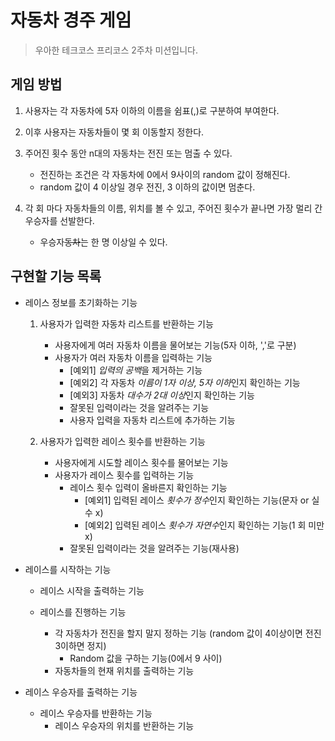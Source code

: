 # 자동차 경주 게임
> 우아한 테크코스 프리코스 2주차 미션입니다.

## 게임 방법
1. 사용자는 각 자동차에 5자 이하의 이름을 쉼표(,)로 구분하여 부여한다.

2. 이후 사용자는 자동차들이 몇 회 이동할지 정한다.

3. 주어진 횟수 동안 n대의 자동차는 전진 또는 멈출 수 있다.
    * 전진하는 조건은 각 자동차에 0에서 9사이의 random 값이 정해진다.
    * random 값이 4 이상일 경우 전진, 3 이하의 값이면 멈춘다.

4. 각 회 마다 자동차들의 이름, 위치를 볼 수 있고, 주어진 횟수가 끝나면 가장 멀리 간 우승자를 선발한다.
    * 우승자~~동차~~는 한 명 이상일 수 있다.

## 구현할 기능 목록
* 레이스 정보를 초기화하는 기능
    1. 사용자가 입력한 자동차 리스트를 반환하는 기능
        * 사용자에게 여러 자동차 이름을 물어보는 기능(5자 이하, ','로 구분)
        * 사용자가 여러 자동차 이름을 입력하는 기능
            * [예외1] *입력의 공백*을 제거하는 기능
            * [예외2] 각 자동차 *이름이 1자 이상, 5자 이하*인지 확인하는 기능
            * [예외3] 자동차 *대수가 2대 이상*인지 확인하는 기능
            * 잘못된 입력이라는 것을 알려주는 기능
            * 사용자 입력을 자동차 리스트에 추가하는 기능
    
    2. 사용자가 입력한 레이스 횟수를 반환하는 기능
        * 사용자에게 시도할 레이스 횟수를 물어보는 기능
        * 사용자가 레이스 횟수를 입력하는 기능
            * 레이스 횟수 입력이 올바른지 확인하는 기능
                * [예외1] 입력된 레이스 *횟수가 정수*인지 확인하는 기능(문자 or 실수 x)
                * [예외2] 입력된 레이스 *횟수가 자연수*인지 확인하는 기능(1 회 미만 x)
            * 잘못된 입력이라는 것을 알려주는 기능(재사용)

* 레이스를 시작하는 기능
    * 레이스 시작을 출력하는 기능

    * 레이스를 진행하는 기능
        * 각 자동차가 전진을 할지 말지 정하는 기능 (random 값이 4이상이면 전진 3이하면 정지)
            * Random 값을 구하는 기능(0에서 9 사이)
        * 자동차들의 현재 위치를 출력하는 기능

* 레이스 우승자를 출력하는 기능
    * 레이스 우승자를 반환하는 기능
        * 레이스 우승자의 위치를 반환하는 기능
